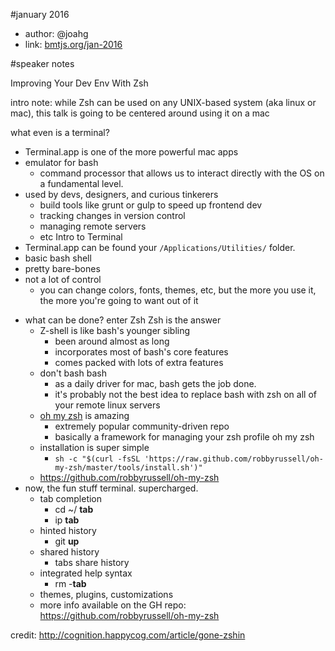 #january 2016

- author: @joahg
- link: [bmtjs.org/jan-2016](http://bmtjs.org/jan-2016)


#speaker notes

Improving Your Dev Env With Zsh

intro note: while Zsh can be used on any UNIX-based system (aka linux or mac), this talk is going to be centered around using it on a mac

what even is a terminal?
  - Terminal.app is one of the more powerful mac apps
  - emulator for bash
    - command processor that allows us to interact directly with the OS on a fundamental level.
  - used by devs, designers, and curious tinkerers
    - build tools like grunt or gulp to speed up frontend dev
    - tracking changes in version control
    - managing remote servers
    - etc
Intro to Terminal
  - Terminal.app can be found your `/Applications/Utilities/` folder.
  - basic bash shell
  - pretty bare-bones
  - not a lot of control
    - you can change colors, fonts, themes, etc, but the more you use it, the more you're going to want out of it
* what can be done? enter Zsh
Zsh is the answer
  - Z-shell is like bash's younger sibling
    - been around almost as long
    - incorporates most of bash's core features
    - comes packed with lots of extra features
  - don't bash bash
    - as a daily driver for mac, bash gets the job done.
    - it's probably not the best idea to replace bash with zsh on all of your remote linux servers
  - [oh my zsh](http://ohmyz.sh/) is amazing
    - extremely popular community-driven repo
    - basically a framework for managing your zsh profile
oh my zsh
  - installation is super simple
    - `sh -c "$(curl -fsSL 'https://raw.github.com/robbyrussell/oh-my-zsh/master/tools/install.sh')"`
  - https://github.com/robbyrussell/oh-my-zsh
* now, the fun stuff
terminal. supercharged.
  - tab completion
    - cd ~/ **tab**
    - ip **tab**
  - hinted history
    - git **up**
  - shared history
    - tabs share history
  - integrated help syntax
    - rm -**tab**
  - themes, plugins, customizations
  - more info available on the GH repo: https://github.com/robbyrussell/oh-my-zsh

credit: http://cognition.happycog.com/article/gone-zshin